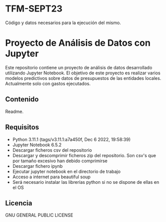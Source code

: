 # TFM-SEPT23
Código y datos necesarios para la ejecución del mismo.
# Proyecto de Análisis de Datos con Jupyter

Este repositorio contiene un proyecto de análisis de datos desarrollado utilizando Jupyter Notebook. El objetivo de este proyecto es realizar varios modelos predictivos sobre datos de presupuestos de las entidades locales. Actualmente solo con gastos ejecutados.

## Contenido

Readme.

## Requisitos

- Python 3.11.1 (tags/v3.11.1:a7a450f, Dec  6 2022, 19:58:39)
- Jupyter Notebook 6.5.2
- Descargar ficheros csv del repositorio
- Descargar y descomprimir ficheros zip del repositorio. Son csv's que por tamaño excesivo han debido comprimirse
- Descargar fichero ipynb
- Ejecutar jupyter notebook en el directorio de trabajo
- Acceso a internet para beautiful soup
- Será necesario instalar las librerías python si no se dispone de ellas en el OS

## Licencia
GNU GENERAL PUBLIC LICENSE
